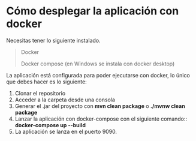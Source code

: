 # Cómo desplegar la aplicación con docker

Necesitas tener lo siguiente instalado.
> Docker
> 
> Docker compose (en Windows se instala con docker desktop)

La aplicación está configurada para poder ejecutarse con docker, lo único que debes hacer es lo siguiente:
1. Clonar el repositorio
2. Acceder a la carpeta desde una consola
3. Generar el .jar del proyecto con **mvn clean package** o **./mvnw clean package**
4. Lanzar la aplicación con docker-compose con el siguiente comando:: **docker-compose up --build**
5. La aplicación se lanza en el puerto 9090.